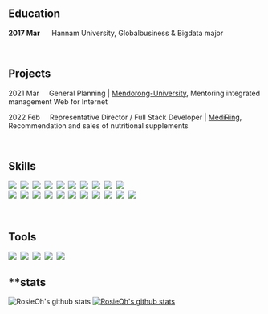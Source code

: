 <!-- <center><img src="https://capsule-render.vercel.app/api?text=Youngjin &nbsp;&nbsp;&nbsp;&nbsp;&nbsp;&nbsp;&nbsp;Choi&fontColor=000000&type=soft&color=FFFFFF&animation=twinkling&fontSize=100"/></center> -->

<br>

## **Education**
**2017 Mar**&nbsp;&nbsp;&nbsp;&nbsp;&nbsp;&nbsp;Hannam University, Globalbusiness & Bigdata major

<br>

## **Projects**
2021 Mar&nbsp;&nbsp; &nbsp;
General Planning |  [Mendorong-University](http://mendorong-university.com/), Mentoring integrated management Web for Internet

2022 Feb&nbsp;&nbsp; &nbsp;
Representative Director / Full Stack Developer |  [MediRing](http://mendorong-university.com/), Recommendation and sales of nutritional supplements 
<!-- **2021 May**&nbsp;&nbsp; &nbsp;
Full stack development and UI design |  [WISH BOARD](https://play.google.com/store/apps/details?id=com.hyeeyoung.wishboard), Wishlist integrated management app for Android

**2020 Sep**&nbsp;&nbsp;&nbsp;&nbsp;&nbsp;&nbsp;Full stack development and UI design | [PICK](https://github.com/yougjinc/Pick), Voting app to help you choose for Android

**2019 Oct**&nbsp;&nbsp;&nbsp;&nbsp;&nbsp;&nbsp;&nbsp;Android development | [냉장GO](https://github.com/youngjinc/NaengjanGo), Refrigerator ingredients management app for Android 

&nbsp;&nbsp;&nbsp;&nbsp;&nbsp;&nbsp;&nbsp;&nbsp;&nbsp;&nbsp;&nbsp;&nbsp;&nbsp;&nbsp;&nbsp;&nbsp;&nbsp;&nbsp;&nbsp;&nbsp;&nbsp;&nbsp;Sungshin Women's University Software Competition, a bronze statue in the lower grades -->

<br>

## **Skills**
<img src="https://img.shields.io/badge/R-3DFC84?style=flat-square&logo=R&logoColor=black"/>&nbsp;
<img src="https://img.shields.io/badge/Python-3DFC84?style=flat-square&logo=Python&logoColor=black"/>&nbsp;
<img src="https://img.shields.io/badge/Django-3DFC84?style=flat-square&logo=Django&logoColor=black"/>&nbsp;
<img src="https://img.shields.io/badge/Flask-3DFC84?style=flat-square&logo=Flask&logoColor=black"/>&nbsp;
<img src="https://img.shields.io/badge/NumPy-3DFC84?style=flat-square&logo=NumPy&logoColor=black"/>&nbsp;
<img src="https://img.shields.io/badge/Pandas-3DFC84?style=flat-square&logo=Pandas&logoColor=black"/>&nbsp;
<img src="https://img.shields.io/badge/MatPlotlib-3DFC84?style=flat-square&logo=MatPlotlib&logoColor=black"/>&nbsp;
<img src="https://img.shields.io/badge/Scipy-3DFC84?style=flat-square&logo=Scipy&logoColor=black"/>&nbsp;
<img src="https://img.shields.io/badge/Tensorflow-3DFC84?style=flat-square&logo=Tensorflow&logoColor=black"/>&nbsp;
<img src="https://img.shields.io/badge/Keras-3DFC84?style=flat-square&logo=Keras&logoColor=black"/>&nbsp;
</br>
<img src="https://img.shields.io/badge/Java-3DFC84?style=flat-square&logo=Java&logoColor=black"/>&nbsp;
<img src="https://img.shields.io/badge/Spring-3DFC84?style=flat-square&logo=Spring&logoColor=black"/>&nbsp;
<img src="https://img.shields.io/badge/aws-3DFC84?style=flat-square&logo=amazon-aws&logoColor=black"/>&nbsp;
<img src="https://img.shields.io/badge/Node.js-3DFC84?style=flat-square&logo=Node.js&logoColor=black"/>&nbsp;
<img src="https://img.shields.io/badge/React-3DFC84?style=flat-square&logo=React&logoColor=black"/>&nbsp;
<img src="https://img.shields.io/badge/three.js-3DFC84?style=flat-square&logo=three.js&logoColor=black"/>&nbsp;
<img src="https://img.shields.io/badge/PHP-3DFC84?style=flat-square&logo=PHP&logoColor=black"/>&nbsp;
<img src="https://img.shields.io/badge/MySQL-3DFC84?style=flat-square&logo=MySQL&logoColor=black"/>&nbsp;
<img src="https://img.shields.io/badge/JavaScript-3dFF84?style=flat-square&logo=JavaScript&logoColor=black"/>&nbsp;
<img src="https://img.shields.io/badge/HTML5-3DFC84?style=flat-square&logo=HTML5&logoColor=black"/>&nbsp;
<img src="https://img.shields.io/badge/CSS3-3DFC84?style=flat-square&logo=CSS3&logoColor=black"/>&nbsp;
 

<br>

## **Tools**
<img src="https://img.shields.io/badge/Figma-97ddf4?style=flat-square&logo=figma&logoColor=black"/>&nbsp;
<img src="https://img.shields.io/badge/Illustrator-97ddf4?style=flat-square&logo=adobeillustrator&logoColor=black"/>&nbsp;
<img src="https://img.shields.io/badge/Git-97ddf4?style=flat-square&logo=git&logoColor=black"/>&nbsp;
<img src="https://img.shields.io/badge/Slack-97ddf4?style=flat-square&logo=slack&logoColor=black"/>&nbsp;
<img src="https://img.shields.io/badge/Notion-97ddf4?style=flat-square&logo=notion&logoColor=black"/>&nbsp;
</p>

## **stats
![RosieOh's github stats](https://github-readme-stats.vercel.app/api?username=20172207@gm.hannam.ac.kr&show_icons=true)
[![RosieOh's github stats](https://github-readme-stats.vercel.app/api/top-langs/?username=20172207@gm.hannam.ac.kr&show_icons=true&hide_border=true&title_color=004386&icon_color=004386&layout=compact)](https://github.com/20172207@gm.hannam.ac.kr)
